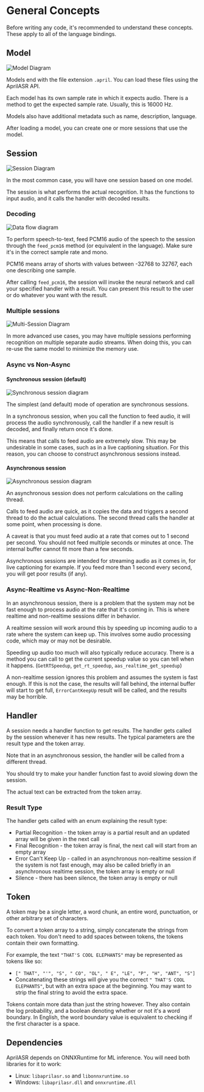 # General Concepts

Before writing any code, it's recommended to understand these concepts. These apply to all of the language bindings.

## Model

![Model Diagram](./model.png)

Models end with the file extension `.april`. You can load these files using the AprilASR API.

Each model has its own sample rate in which it expects audio. There is a method to get the expected sample rate. Usually, this is 16000 Hz.

Models also have additional metadata such as name, description, language.

After loading a model, you can create one or more sessions that use the model.

## Session

![Session Diagram](./session.png)

In the most common case, you will have one session based on one model.

The session is what performs the actual recognition. It has the functions to input audio, and it calls the handler with decoded results.

<!--(This feature is not yet implemented) When creating a session, you may specify a speaker ID or name. If not empty, this may be used to save and restore the hidden state, to help initialize the session in a way it can provide more accurate results instantly for a particular speaker. -->

### Decoding

![Data flow diagram](./dataflow.png)

To perform speech-to-text, feed PCM16 audio of the speech to the session through the `feed_pcm16` method (or equivalent in the language). Make sure it's in the correct sample rate and mono.

PCM16 means array of shorts with values between -32768 to 32767, each one describing one sample.

After calling `feed_pcm16`, the session will invoke the neural network and call your specified handler with a result. You can present this result to the user or do whatever you want with the result.





### Multiple sessions

![Multi-Session Diagram](./multisession.png)

In more advanced use cases, you may have multiple sessions performing recognition on multiple separate audio streams. When doing this, you can re-use the same model to minimize the memory use.


### Async vs Non-Async

#### Synchronous session (default)

![Synchronous session diagram](./sync_session.png)

The simplest (and default) mode of operation are synchronous sessions.

In a synchronous session, when you call the function to feed audio, it will process the audio synchronously, call the handler if a new result is decoded, and finally return once it's done.

This means that calls to feed audio are extremely slow. This may be undesirable in some cases, such as in a live captioning situation. For this reason, you can choose to construct asynchronous sessions instead.


#### Asynchronous session

![Asynchronous session diagram](./async_session.png)

An asynchronous session does not perform calculations on the calling thread.

Calls to feed audio are quick, as it copies the data and triggers a second thread to do the actual calculations. The second thread calls the handler at some point, when processing is done.

A caveat is that you must feed audio at a rate that comes out to 1 second per second. You should not feed multiple seconds or minutes at once. The internal buffer cannot fit more than a few seconds.

Asynchronous sessions are intended for streaming audio as it comes in, for live captioning for example. If you feed more than 1 second every second, you will get poor results (if any).

### Async-Realtime vs Async-Non-Realtime

In an asynchronous session, there is a problem that the system may not be fast enough to process audio at the rate that it's coming in. This is where realtime and non-realtime sessions differ in behavior.

A realtime session will work around this by speeding up incoming audio to a rate where the system can keep up. This involves some audio processing code, which may or may not be desirable.

Speeding up audio too much will also typically reduce accuracy. There is a method you can call to get the current speedup value so you can tell when it happens. (`GetRTSpeedup`, `get_rt_speedup`, `aas_realtime_get_speedup`)

A non-realtime session ignores this problem and assumes the system is fast enough. If this is not the case, the results will fall behind, the internal buffer will start to get full, `ErrorCantKeepUp` result will be called, and the results may be horrible.

## Handler

A session needs a handler function to get results. The handler gets called by the session whenever it has new results. The typical parameters are the result type and the token array.

Note that in an asynchronous session, the handler will be called from a different thread.

You should try to make your handler function fast to avoid slowing down the session.

The actual text can be extracted from the token array.

### Result Type

The handler gets called with an enum explaining the result type:
* Partial Recognition - the token array is a partial result and an updated array will be given in the next call
* Final Recognition - the token array is final, the next call will start from an empty array
* Error Can't Keep Up - called in an asynchronous non-realtime session if the system is not fast enough, may also be called briefly in an asynchronous realtime session, the token array is empty or null
* Silence - there has been silence, the token array is empty or null

## Token

A token may be a single letter, a word chunk, an entire word, punctuation, or other arbitrary set of characters.

To convert a token array to a string, simply concatenate the strings from each token. You don't need to add spaces between tokens, the tokens contain their own formatting.

For example, the text `"THAT'S COOL ELEPHANTS"` may be represented as tokens like so:
* `[" THAT", "'", "S", " CO", "OL", " E", "LE", "P", "H", "ANT", "S"]`
* Concatenating these strings will give you the correct `" THAT'S COOL ELEPHANTS"`, but with an extra space at the beginning. You may want to strip the final string to avoid the extra space.

Tokens contain more data than just the string however. They also contain the log probability, and a boolean denoting whether or not it's a word boundary. In English, the word boundary value is equivalent to checking if the first character is a space.

## Dependencies

AprilASR depends on ONNXRuntime for ML inference. You will need both libraries for it to work:
* Linux: `libaprilasr.so` and `libonnxruntime.so`
* Windows: `libaprilasr.dll` and `onnxruntime.dll`